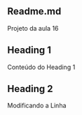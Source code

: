 ## Readme.md

Projeto da aula 16

## Heading 1

Conteúdo do Heading 1

## Heading 2

Modificando a Linha
